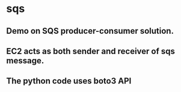 # sqs

## Demo on SQS producer-consumer solution. 
## EC2 acts as both sender and receiver of sqs message. 
## The python code uses boto3 API
